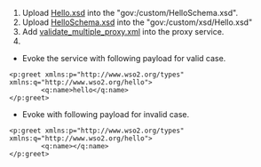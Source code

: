 1. Upload [Hello.xsd](Hello.xsd) into the "gov:/custom/HelloSchema.xsd".
2. Upload [HelloSchema.xsd](HelloSchema.xsd) into the "gov:/custom/xsd/Hello.xsd"
3. Add [validate_multiple_proxy.xml](validate_multiple_proxy.xml) into the proxy service.
4. 
- Evoke the service with following payload for valid case.
```
<p:greet xmlns:p="http://www.wso2.org/types" xmlns:q="http://www.wso2.org/hello">
        <q:name>hello</q:name>
</p:greet>
```
- Evoke with following payload for invalid case.
```
<p:greet xmlns:p="http://www.wso2.org/types" xmlns:q="http://www.wso2.org/hello">
        <q:name></q:name>
</p:greet>
```